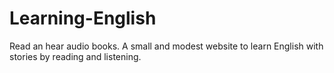 # Learning-English
Read an hear audio books.
A small and modest website to learn English with stories by reading and listening.
